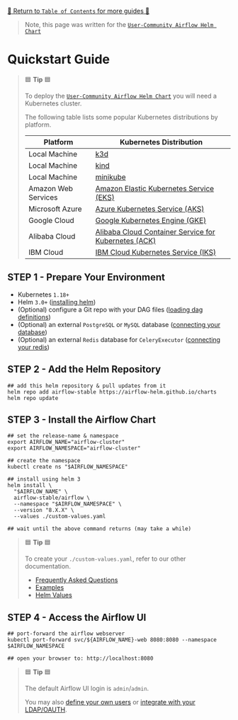 [🔗 Return to `Table of Contents` for more guides 🔗](https://github.com/airflow-helm/charts/tree/main/charts/airflow#guides)

> Note, this page was written for the [`User-Community Airflow Helm Chart`](https://github.com/airflow-helm/charts/tree/main/charts/airflow)

# Quickstart Guide

> 🟦 __Tip__ 🟦
>
> To deploy the [`User-Community Airflow Helm Chart`](https://github.com/airflow-helm/charts/tree/main/charts/airflow) you will need a Kubernetes cluster.
>
> The following table lists some popular Kubernetes distributions by platform.
>
> Platform | Kubernetes Distribution
> --- | ---
> Local Machine | [k3d](https://k3d.io/)
> Local Machine | [kind](https://kind.sigs.k8s.io/)
> Local Machine | [minikube](https://minikube.sigs.k8s.io/)
> Amazon Web Services | [Amazon Elastic Kubernetes Service (EKS)](https://aws.amazon.com/eks/)
> Microsoft Azure | [Azure Kubernetes Service (AKS)](https://azure.microsoft.com/en-au/services/kubernetes-service/)
> Google Cloud | [Google Kubernetes Engine (GKE)](https://cloud.google.com/kubernetes-engine)
> Alibaba Cloud | [Alibaba Cloud Container Service for Kubernetes (ACK)](https://www.alibabacloud.com/product/kubernetes)
> IBM Cloud | [IBM Cloud Kubernetes Service (IKS)](https://www.ibm.com/cloud/kubernetes-service)

## STEP 1 - Prepare Your Environment

- Kubernetes `1.18+`
- Helm `3.0+` ([installing helm](https://helm.sh/docs/intro/install/))
- (Optional) configure a Git repo with your DAG files ([loading dag definitions](../faq/dags/load-dag-definitions.md))
- (Optional) an external `PostgreSQL` or `MySQL` database ([connecting your database](../faq/database/external-database.md))
- (Optional) an external `Redis` database for `CeleryExecutor` ([connecting your redis](../faq/database/external-redis.md))

## STEP 2 - Add the Helm Repository

```shell
## add this helm repository & pull updates from it
helm repo add airflow-stable https://airflow-helm.github.io/charts
helm repo update
```

## STEP 3 - Install the Airflow Chart

```shell
## set the release-name & namespace
export AIRFLOW_NAME="airflow-cluster"
export AIRFLOW_NAMESPACE="airflow-cluster"

## create the namespace
kubectl create ns "$AIRFLOW_NAMESPACE"

## install using helm 3
helm install \
  "$AIRFLOW_NAME" \
  airflow-stable/airflow \
  --namespace "$AIRFLOW_NAMESPACE" \
  --version "8.X.X" \
  --values ./custom-values.yaml

## wait until the above command returns (may take a while)
```

> 🟦 __Tip__ 🟦
>
> To create your  `./custom-values.yaml`, refer to our other documentation.
>
> - [Frequently Asked Questions](../..#frequently-asked-questions)
> - [Examples](../..#examples)
> - [Helm Values](../..#helm-values)

## STEP 4 - Access the Airflow UI

```shell
## port-forward the airflow webserver
kubectl port-forward svc/${AIRFLOW_NAME}-web 8080:8080 --namespace $AIRFLOW_NAMESPACE

## open your browser to: http://localhost:8080
```

> 🟦 __Tip__ 🟦
>
> The default Airflow UI login is `admin`/`admin`.
>
> You may also [define your own users](../faq/security/airflow-users.md) or [integrate with your LDAP/OAUTH](../faq/security/ldap-oauth.md).
